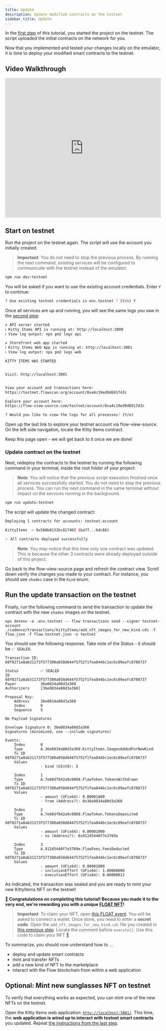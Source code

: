 ```yaml
---
title: Update
description: Update modified contracts on the testnet
sidebar_title: Update
---
```


In the [first step](./start) of this tutorial, you started the project on the testnet. The script uploaded the initial contracts on the network for you.

Now that you implemented and tested your changes locally on the emulator, it is time to deploy your modified smart contracts to the testnet.

## Video Walkthrough

<iframe width="100%" height="450" src="https://www.youtube.com/embed/v-r1Ucg8hHk" title="YouTube video player" frameborder="0" allow="accelerometer; autoplay; clipboard-write; encrypted-media; gyroscope; picture-in-picture" allowfullscreen></iframe>

## Start on testnet

Run the project on the testnet again. The script will use the account you initially created:

> **Important**: You do not need to stop the previous process. By running the next command, existing services will be configured to communicate with the testnet instead of the emulator.

```sh
npm run dev:testnet
```

You will be asked if you want to use the existing account credentials. Enter `Y` to continue:

```sh
? Use existing testnet credentials in env.testnet ? (Y/n) Y
```

Once all services are up and running, you will see the same logs you saw in the [second step](./start):

```sh
✔ API server started
ℹ Kitty Items API is running at: http://localhost:3000
ℹ View log output: npx pm2 logs api

✔ Storefront web app started
ℹ Kitty Items Web App is running at: http://localhost:3001
ℹ View log output: npx pm2 logs web

KITTY ITEMS HAS STARTED


Visit: http://localhost:3001


View your account and transactions here:
https://testnet.flowscan.org/account/0xa4c19ed9d691743c

Explore your account here:
https://flow-view-source.com/testnet/account/0xa4c19ed9d691743c

? Would you like to view the logs for all processes? (Y/n)
```

Open up the last link to explore your testnet account via flow-view-source. On the left side navigation, locate the Kitty Items contract.

Keep this page open - we will get back to it once we are done!

### Update contract on the testnet

Next, redeploy the contracts to the testnet by running the following command in your terminal, inside the root folder of your project:

> **Note**: You will notice that the previous script execution finished once all services successfully started. You do not need to stop the previous process. You can run the next command in the same terminal without impact on the services running in the background.

```sh
npm run update:testnet
```

The script will update the changed contract:

```sh
Deploying 1 contracts for accounts: testnet-account

KittyItems -> 0x580b8132bc817403 (ba7f...bdc88)

✨ All contracts deployed successfully
```

> **Note**: You may notice that this time only one contract was updated. This is because the other 3 contracts were already deployed outside of this project.

Go back to the flow-view-source page and refresh the contract view. Scroll down verify the changes you made to your contract. For instance, you should see `shades` case in the `Kind` enum.

## Run the update transaction on the testnet

Finally, run the following command to send the transaction to update the contract with the new `shades` images on the testnet.

```shell
npx dotenv -e .env.testnet -- flow transactions send --signer testnet-account ./cadence/transactions/kittyItems/add_nft_images_for_new_kind.cdc -f flow.json -f flow.testnet.json -n testnet
```

You should see the following response. Take note of the Status - it should be `✅ SEALED`.

```shell
Transaction ID: 60f0271a0ab31173f577300a058d644f5752f1fea844bc1ec6c89eafc8708737

Status          ✅ SEALED
ID              60f0271a0ab31173f577300a058d644f5752f1fea844bc1ec6c89eafc8708737
Payer           36e0834a80d3a360
Authorizers     [36e0834a80d3a360]

Proposal Key:
    Address     36e0834a80d3a360
    Index       0
    Sequence    5

No Payload Signatures

Envelope Signature 0: 36e0834a80d3a360
Signatures (minimized, use --include signatures)

Events:
    Index       0
    Type        A.36e0834a80d3a360.KittyItems.ImagesAddedForNewKind
    Tx ID       60f0271a0ab31173f577300a058d644f5752f1fea844bc1ec6c89eafc8708737
    Values
                - kind (UInt8): 5

    Index       1
    Type        A.7e60df042a9c0868.FlowToken.TokensWithdrawn
    Tx ID       60f0271a0ab31173f577300a058d644f5752f1fea844bc1ec6c89eafc8708737
    Values
                - amount (UFix64): 0.00001000
                - from (Address?): 0x36e0834a80d3a360

    Index       2
    Type        A.7e60df042a9c0868.FlowToken.TokensDeposited
    Tx ID       60f0271a0ab31173f577300a058d644f5752f1fea844bc1ec6c89eafc8708737
    Values
                - amount (UFix64): 0.00001000
                - to (Address?): 0x912d5440f7e3769e

    Index       3
    Type        A.912d5440f7e3769e.FlowFees.FeesDeducted
    Tx ID       60f0271a0ab31173f577300a058d644f5752f1fea844bc1ec6c89eafc8708737
    Values
                - amount (UFix64): 0.00001000
                - inclusionEffort (UFix64): 1.00000000
                - executionEffort (UFix64): 0.00000012
```

As indicated, the transaction was sealed and you are ready to mint your new KittyItems NFT on the testnet!

**🎉 Congratulations on completing this tutorial! Because you made it to the very end, we're rewarding you with a unique [FLOAT NFT](https://floats.city/andrea.find/event/198577460)!**

> **Important**: To claim your NFT, open [this FLOAT event](https://floats.city/andrea.find/event/198577460). You will be asked to connect a wallet. Once done, you need to enter a **secret code**. Open the `add_nft_images_for_new_kind.cdc` file you created in [this previous step](./modify.md#create-a-transaction-to-update-the-list-of-images-for-your-new-kind). Locate the comment before `execute{}`. Use this code to claim your NFT 🤫

To summarize, you should now understand how to ...

- deploy and update smart contracts
- mint and transfer NFTs
- add a new kind of NFT to the marketplace
- interact with the Flow blockchain from within a web application

## Optional: Mint new sunglasses NFT on testnet

To verify that everything works as expected, you can mint one of the new NFTs on the testnet.

Open the Kitty Items web application: [`http://localhost:3001/`](http://localhost:3001/). This time, the **web application is wired up to interact with testnet smart contracts** you updated. Repeat [the instructions from the last step](./modify.md#mint-new-sunglasses-nft).
